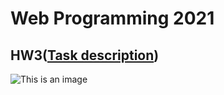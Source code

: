# Web Programming 2021

## HW3([Task description](https://github.com/b06608062/digital-album-html/blob/master/hw2.pdf))
![This is an image](https://github.com/b06608062/digital-album-html/blob/master/demo_image/%E6%88%AA%E5%9C%96%202022-03-25%20%E4%B8%8B%E5%8D%881.41.02.png)

